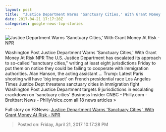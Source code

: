 ```yaml
---
layout: post
title:  "Justice Department Warns 'Sanctuary Cities,' With Grant Money At Risk - NPR"
date: 2017-04-21 17:17:28Z
categories: google-news-top-stories
---
```


![Justice Department Warns 'Sanctuary Cities,' With Grant Money At Risk - NPR](https://media.npr.org/assets/img/2017/04/21/ap_17101670300793_wide-14cbe4044b4323f8a088d59f28df719f2add6914.jpg?s=1400)

Washington Post Justice Department Warns 'Sanctuary Cities,' With Grant Money At Risk NPR The U.S. Justice Department has escalated its approach to so-called "sanctuary cities," writing at least eight jurisdictions Friday to put them on notice they could be failing to cooperate with immigration authorities. Alan Hanson, the acting assistant ... Trump: Latest Paris shooting will have 'big impact' on French presidential race Los Angeles Times Justice Dept threatens sanctuary cities in immigration fight Washington Post Justice Department targets 9 jurisdictions in escalating crackdown on 'sanctuary cities' Business Insider CNBC - Philly.com - Breitbart News - PhillyVoice.com all 18 news articles »


Full story on F3News: [Justice Department Warns 'Sanctuary Cities,' With Grant Money At Risk - NPR](http://www.f3nws.com/n/qaZAHB)

> Posted on: Friday, April 21, 2017 10:17:28 PM
